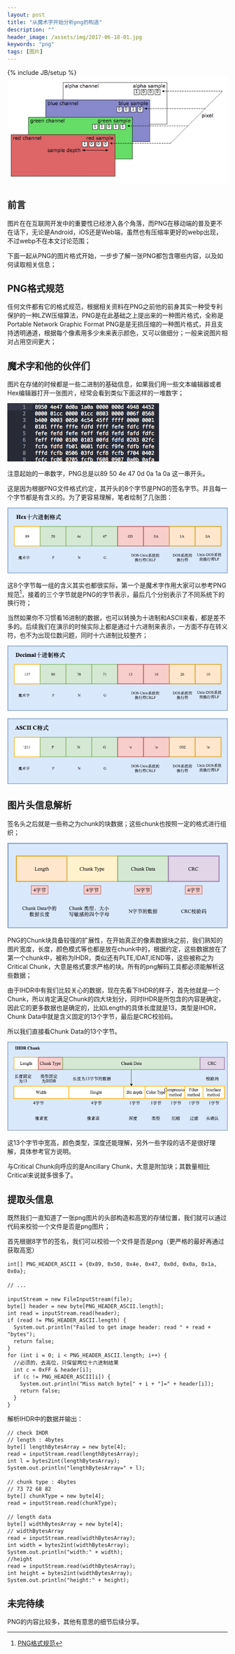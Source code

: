 ```yaml
---
layout: post
title: "从魔术字开始分析png的构造"
description: ""
header_image: /assets/img/2017-06-18-01.jpg
keywords: "png"
tags: [图片]
---
```

{% include JB/setup %}
![img](/assets/img/2017-06-18-01.jpg)

## 前言

图片在在互联网开发中的重要性已经渗入各个角落，而PNG在移动端的普及更不在话下，无论是Android，iOS还是Web端，虽然也有压缩率更好的webp出现，不过webp不在本文讨论范围；

下面一起从PNG的图片格式开始，一步步了解一张PNG都包含哪些内容，以及如何读取相关信息；

## PNG格式规范

任何文件都有它的格式规范，根据相关资料在PNG之前他的前身其实一种受专利保护的一种LZW压缩算法，PNG是在此基础之上提出来的一种图片格式，全称是Portable Network Graphic Format
PNG是是无损压缩的一种图片格式，并且支持透明通道，根据每个像素用多少未来表示颜色，又可以做细分；一般来说图片相对占用空间更大；

## 魔术字和他的伙伴们

图片在存储的时候都是一些二进制的基础信息，如果我们用一些文本编辑器或者Hex编辑器打开一张图片，经常会看到类似下面这样的一堆数字；

![png hex preview](/assets/img/png-hex-preview.png)

注意起始的一串数字，PNG总是以89 50 4e 47 0d 0a 1a 0a 这一串开头。

这是因为根据PNG文件格式约定，其开头的8个字节是PNG的签名字节。并且每一个字节都是有含义的。为了更容易理解，笔者绘制了几张图：

![png magic header](/assets/img/png-8bytes-signature.png)

这8个字节每一组的含义其实也都很实际，第一个是魔术字作用大家可以参考PNG规范[^1]，接着的三个字节就是PNG的字节表示，最后几个分别表示了不同系统下的换行符；

[^1]: [PNG格式规范](https://www.w3.org/TR/PNG/#11IHDR)

当然如果你不习惯看16进制的数据，也可以转换为十进制和ASCII来看，都是差不多的。后续我们在演示的时候实际上都是通过十六进制来表示，一方面不存在转义符，也不为出现位数问题，同时十六进制比较整齐；

![png magic header decimal](/assets/img/png-8bytes-signature-decimal.png)

![png magic header ascii](/assets/img/png-8bytes-signature-ascii-c.png)

## 图片头信息解析
签名头之后就是一些称之为chunk的块数据；这些chunk也按照一定的格式进行组织；

![png chunk format](/assets/img/png-chunk-format.png)

PNG的Chunk块具备较强的扩展性，在开始真正的像素数据块之前，我们熟知的图片宽度，长度，颜色模式等也都是放在chunk中的，根据约定，这些数据放在了第一个chunk中，被称为IHDR，类似还有PLTE,IDAT,IEND等，这些被称之为Critical Chunk，大意是格式要求严格的块。所有的png解码工具都必须能解析这些数据；

由于IHDR中有我们比较关心的数据，现在先看下IHDR的样子，首先他就是一个Chunk，所以肯定满足Chunk的四大块划分，同时IHDR是所包含的内容是确定，因此它的更多数据也是确定的，比如Length的具体长度就是13，类型是IHDR，Chunk Data中就是含义固定的13个字节，最后是CRC校验码。

所以我们直接看Chunk Data的13个字节。

![png chunk format](/assets/img/ihdr-format.png)

这13个字节中宽高，颜色类型，深度还能理解，另外一些字段的话不是很好理解，具体参考官方说明。

与Critical Chunk向呼应的是Ancillary Chunk，大意是附加块；其数量相比Critical来说就多很多了。

## 提取头信息

既然我们一直知道了一张png图片的头部构造和高宽的存储位置，我们就可以通过代码来校验一个文件是否是png图片；

首先根据8字节的签名，我们可以校验一个文件是否是png（更严格的最好再通过获取高宽）

```
int[] PNG_HEADER_ASCII = {0x89, 0x50, 0x4e, 0x47, 0x0d, 0x0a, 0x1a, 0x0a};

// ...

inputStream = new FileInputStream(file);
byte[] header = new byte[PNG_HEADER_ASCII.length];
int read = inputStream.read(header);
if (read != PNG_HEADER_ASCII.length) {
  System.out.println("Failed to get image header: read " + read + "bytes");
  return false;
}
for (int i = 0; i < PNG_HEADER_ASCII.length; i++) {
  //必须的，去高位，只保留两位十六进制结果
  int c = 0xFF & header[i];
  if (c != PNG_HEADER_ASCII[i]) {
    System.out.println("Miss match byte[" + i + "]=" + header[i]);
    return false;
  }
}

```

解析IHDR中的数据并输出：

```
// check IHDR
// length : 4bytes
byte[] lengthBytesArray = new byte[4];
read = inputStream.read(lengthBytesArray);
int l = bytes2int(lengthBytesArray);
System.out.println("lengthBytesArray=" + l);

// chunk type : 4bytes
// 73 72 68 82
byte[] chunkType = new byte[4];
read = inputStream.read(chunkType);

// length data
byte[] widthBytesArray = new byte[4];
// widthBytesArray
read = inputStream.read(widthBytesArray);
int width = bytes2int(widthBytesArray);
System.out.println("width:" + width);
//height
read = inputStream.read(widthBytesArray);
int height = bytes2int(widthBytesArray);
System.out.println("height:" + height);
```

## 未完待续

PNG的内容比较多，其他有意思的细节后续分享。
